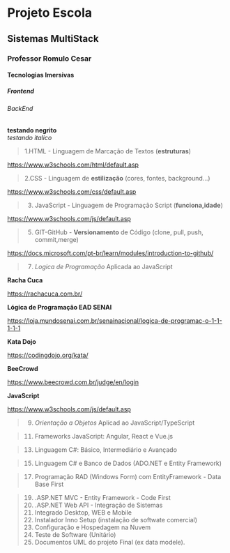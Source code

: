 <h1> Projeto Escola </h1>
<h2> Sistemas MultiStack</h2>
<h3> Professor Romulo Cesar </h3>
<h4> Tecnologias Imersivas </h4>
<h5> Frontend </h5>
<h6> BackEnd </h6>

**testando negrito**<br>
*testando italico*

>1.HTML - Linguagem de Marcação de Textos (**estruturas**)<br>

https://www.w3schools.com/html/default.asp

>2.CSS - Linguagem de **estilização** (cores, fontes, background...)<br>

https://www.w3schools.com/css/default.asp

>3. JavaScript - Linguagem de Programação Script (**funciona,idade**)<br>

https://www.w3schools.com/js/default.asp

>5. GIT-GitHub - **Versionamento** de Código (clone, pull, push, commit,merge)<br>

https://docs.microsoft.com/pt-br/learn/modules/introduction-to-github/

>7. *Logica de Programação* Aplicada ao JavaScript<br>

**Racha Cuca**

https://rachacuca.com.br/

**Lógica de Programação EAD SENAI**

https://loja.mundosenai.com.br/senainacional/logica-de-programac-o-1-1-1-1-1

**Kata Dojo**

https://codingdojo.org/kata/

**BeeCrowd**

https://www.beecrowd.com.br/judge/en/login

**JavaScript**

https://www.w3schools.com/js/default.asp


>9. *Orientação a Objetos* Aplicad ao JavaScript/TypeScript<br>



>11. Frameworks JavaScript: Angular, React e Vue.js<br>



>13. Linguagem C#: Básico, Intermediário e Avançado<br>



>15. Linguagem C# e Banco de Dados (ADO.NET e Entity Framework)<br>



>17. Programação RAD (Windows Form) com EntityFramework - Data Base First<br>



>19. .ASP.NET MVC - Entity Framework - Code First<br>
>20. .ASP.NET Web API - Integração de Sistemas<br>
>21. Integrado Desktop, WEB e Mobile<br>
>22. Instalador Inno Setup (instalação de softwate comercial)<br>
>23. Configuração e Hospedagem na Nuvem<br>
>24. Teste de Software (Unitário)<br>
>25. Documentos UML do projeto Final (ex data modele).
